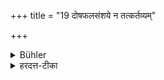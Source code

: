 +++
title = "19 दोषफलसंशये न तत्कर्तव्यम्"

+++

<details><summary>Bühler</summary>

19. (If he is) doubtful (whether) the result (of an action will be good or evil), he shall not do it.
</details>

<details><summary>हरदत्त-टीका</summary>

## सूत्रम्
दोषफलसंशये न तत् कर्तव्यम् ॥ १९ ॥  
### टिप्पनी
यस्मिन् कर्मणि कृते पक्षे दोषः फलं सम्भाव्यते न तत् कुर्यात, यथा सभये देशे एकाकिनो गमनमिति ॥ १९ ॥
</details>
